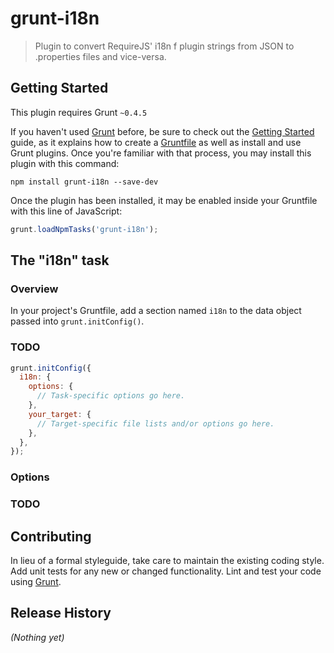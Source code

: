 # grunt-i18n

> Plugin to convert RequireJS' i18n f plugin strings from JSON to .properties files and vice-versa.

## Getting Started
This plugin requires Grunt `~0.4.5`

If you haven't used [Grunt](http://gruntjs.com/) before, be sure to check out the [Getting Started](http://gruntjs.com/getting-started) guide, as it explains how to create a [Gruntfile](http://gruntjs.com/sample-gruntfile) as well as install and use Grunt plugins. Once you're familiar with that process, you may install this plugin with this command:

```shell
npm install grunt-i18n --save-dev
```

Once the plugin has been installed, it may be enabled inside your Gruntfile with this line of JavaScript:

```js
grunt.loadNpmTasks('grunt-i18n');
```

## The "i18n" task

### Overview
In your project's Gruntfile, add a section named `i18n` to the data object passed into `grunt.initConfig()`.

### TODO

```js
grunt.initConfig({
  i18n: {
    options: {
      // Task-specific options go here.
    },
    your_target: {
      // Target-specific file lists and/or options go here.
    },
  },
});
```

### Options

### TODO

## Contributing
In lieu of a formal styleguide, take care to maintain the existing coding style. Add unit tests for any new or changed functionality. Lint and test your code using [Grunt](http://gruntjs.com/).

## Release History
_(Nothing yet)_

